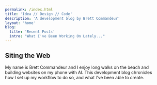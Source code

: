 ```yaml
---
permalink: /index.html
title: 'Idea // Design // Code'
description: 'A development blog by Brett Commandeur'
layout: 'home'
blog:
  title: 'Recent Posts'
  intro: "What I've Been Working On Lately..."
---
```


## Siting the Web

My name is Brett Commandeur and I enjoy long walks on the beach and building websites on my phone with AI. This development blog chronicles how I set up my workflow to do so, and what I've been able to create. 
